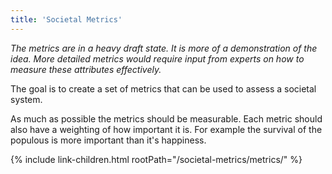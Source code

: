 ```yaml
---
title: 'Societal Metrics'
---
```


*The metrics are in a heavy draft state. It is more of a demonstration of the idea. More detailed metrics would require input from experts on how to measure these attributes effectively.*

The goal is to create a set of metrics that can be used to assess a societal system.

As much as possible the metrics should be measurable. Each metric should also have a weighting of how important it is. For example the survival of the populous is more important than it's happiness.

{% include link-children.html rootPath="/societal-metrics/metrics/" %}
